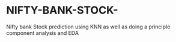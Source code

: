 # NIFTY-BANK-STOCK-
Nifty bank Stock prediction using KNN as well as doing a principle component analysis and EDA

